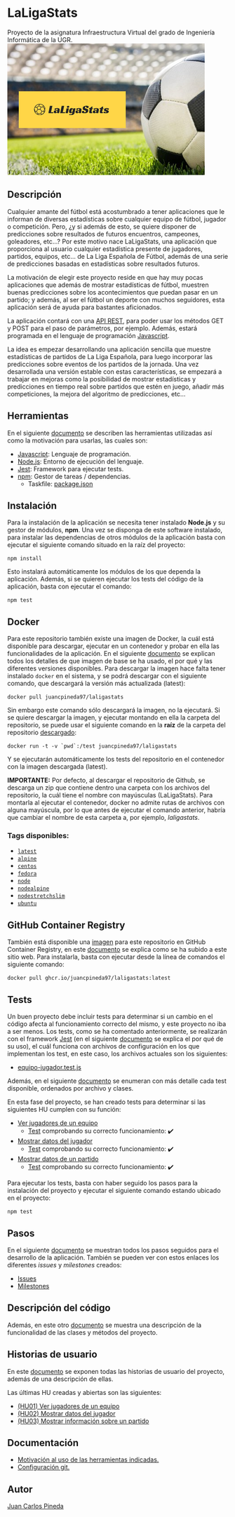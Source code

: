 # LaLigaStats
Proyecto de la asignatura Infraestructura Virtual del grado de Ingeniería Informática de la UGR.
![Logo LaLiga](./docs/img/logo_readme.png)

## Descripción
Cualquier amante del fútbol está acostumbrado a tener aplicaciones que le informan de diversas estadísticas sobre cualquier equipo de fútbol, jugador o competición. Pero, ¿y si además de esto, se quiere disponer de predicciones sobre resultados de futuros encuentros, campeones, goleadores, etc...? Por este motivo nace LaLigaStats, una aplicación que proporciona al usuario cualquier estadística presente de jugadores, partidos, equipos, etc... de La Liga Española de Fútbol, además de una serie de predicciones basadas en estadísticas sobre resultados futuros.

La motivación de elegir este proyecto reside en que hay muy pocas aplicaciones que además de mostrar estadísticas de fútbol, muestren buenas predicciones sobre los acontecimientos que puedan pasar en un partido; y además, al ser el fútbol un deporte con muchos seguidores, esta aplicación será de ayuda para bastantes aficionados.

La aplicación contará con una [API REST](https://www.idento.es/blog/desarrollo-web/que-es-una-api-rest/), para poder usar los métodos GET y POST para el paso de parámetros, por ejemplo. Además, estará programada en el lenguaje de programación [Javascript](https://www.javascript.com/).

La idea es empezar desarrollando una aplicación sencilla que muestre estadísticas de partidos de La Liga Española, para luego incorporar las predicciones sobre eventos de los partidos de la jornada. Una vez desarrollada una versión estable con estas características, se empezará a trabajar en mejoras como la posibilidad de mostrar estadísticas y predicciones en tiempo real sobre partidos que estén en juego, añadir más competiciones, la mejora del algoritmo de predicciones, etc...

## Herramientas
En el siguiente [documento](./docs/motivacion_herramientas.md) se describen las herramientas utilizadas así como la motivación para usarlas, las cuales son:

- [Javascript](https://github.com/juancpineda97/LaLigaStats/blob/main/docs/motivacion_herramientas.md#lenguaje-de-programaci%C3%B3n-javascript): Lenguaje de programación.
- [Node.js](https://github.com/juancpineda97/LaLigaStats/blob/main/docs/motivacion_herramientas.md#entorno-de-ejecuci%C3%B3n-nodejs): Entorno de ejecución del lenguaje.
- [Jest](https://github.com/juancpineda97/LaLigaStats/blob/main/docs/motivacion_herramientas.md#framework-test-jest): Framework para ejecutar tests.
- [npm](https://github.com/juancpineda97/LaLigaStats/blob/main/docs/motivacion_herramientas.md#gestor-de-tareas--dependencias-npm): Gestor de tareas / dependencias.
  - Taskfile: [package.json](https://github.com/juancpineda97/LaLigaStats/blob/main/package.json)

## Instalación
Para la instalación de la aplicación se necesita tener instalado **Node.js** y su gestor de módulos, **npm**. Una vez se disponga de este software instalado, para instalar las dependencias de otros módulos de la aplicación basta con ejecutar el siguiente comando situado en la raíz del proyecto:
~~~
npm install
~~~
Esto instalará automáticamente los módulos de los que dependa la aplicación. Además, si se quieren ejecutar los tests del código de la aplicación, basta con ejecutar el comando:
~~~
npm test
~~~

## Docker
Para este repositorio también existe una imagen de Docker, la cuál está disponible para descargar, ejecutar en un contenedor y probar en ella las funcionalidades de la aplicación. En el siguiente [documento]() se explican todos los detalles de que imagen de base se ha usado, el por qué y las diferentes versiones disponibles. Para descargar la imagen hace falta tener instalado `docker` en el sistema, y se podrá descargar con el siguiente comando, que descargará la versión más actualizada (latest):
~~~
docker pull juancpineda97/laligastats
~~~
Sin embargo este comando sólo descargará la imagen, no la ejecutará. Si se quiere descargar la imagen, y ejecutar montando en ella la carpeta del repositorio, se puede usar el siguiente comando en la **raíz** de la carpeta del repositorio [descargado](https://github.com/juancpineda97/LaLigaStats/archive/main.zip):
~~~
docker run -t -v `pwd`:/test juancpineda97/laligastats
~~~
Y se ejecutarán automáticamente los tests del repositorio en el contenedor con la imagen descargada (latest).

**IMPORTANTE:** Por defecto, al descargar el repositorio de Github, se descarga un zip que contiene dentro una carpeta con los archivos del repositorio, la cuál tiene el nombre con mayúsculas (LaLigaStats). Para montarla al ejecutar el contenedor, docker no admite rutas de archivos con alguna mayúscula, por lo que antes de ejecutar el comando anterior, habría que cambiar el nombre de esta carpeta a, por ejemplo, *laligastats*.

### Tags disponibles:
- [`latest`](https://hub.docker.com/layers/juancpineda97/laligastats/latest/images/sha256-f2ab06d20503aa791f6de9291009c5d6ccdd2d18125ae0b7f97649be5a947c1a?context=repo)
- [`alpine`](https://hub.docker.com/layers/juancpineda97/laligastats/alpine/images/sha256-b047f51521e37c24d686040428eace080cd2cbb2540be299382a15665dbc4c2c?context=repo)
- [`centos`](https://hub.docker.com/layers/juancpineda97/laligastats/centos/images/sha256-1f815fad1f14e3f14d7a544813592e41a26b7b2aeac6c0f4066516b0b6801575?context=repo)
- [`fedora`](https://hub.docker.com/layers/juancpineda97/laligastats/fedora/images/sha256-1f72718a1d789299835d1dbcc421695f1c0be86bf195df605c5d9bf5a8520530?context=repo)
- [`node`](https://hub.docker.com/layers/juancpineda97/laligastats/node/images/sha256-a74ae872a2465d955674a6fc882b2f30fbc340ddf88faadf586ff88dfcf91c3b?context=repo)
- [`nodealpine`](https://hub.docker.com/layers/juancpineda97/laligastats/nodealpine/images/sha256-00e1c2bf56390d05e1054a7dd7ac64fc4d0dd56e5da11aae899cc1b8dc0e7a54?context=repo)
- [`nodestretchslim`](https://hub.docker.com/layers/juancpineda97/laligastats/nodestretchslim/images/sha256-00e27f9d6ab11e70ba4d66d3f3dccd642181fa4f8b09e0bf49995f39487a4463?context=repo)
- [`ubuntu`](https://hub.docker.com/layers/juancpineda97/laligastats/ubuntu/images/sha256-c52272f7b13931447c730c5cdddbc7613810bb7bbc7dfead059993bd6b090efb?context=repo)

## GitHub Container Registry
También está disponible una [imagen](https://github.com/users/juancpineda97/packages/container/package/laligastats) para este repositorio en GitHub Container Registry, en este [documento]() se explica como se ha subido a este sitio web. Para instalarla, basta con ejecutar desde la línea de comandos el siguiente comando:
~~~
docker pull ghcr.io/juancpineda97/laligastats:latest
~~~

## Tests
Un buen proyecto debe incluir tests para determinar si un cambio en el código afecta al funcionamiento correcto del mismo, y este proyecto no iba a ser menos. Los tests, como se ha comentado anteriormente, se realizarán con el framework [Jest](https://jestjs.io/) (en el siguiente [documento](./docs/motivacion_herramientas.md) se explica el por qué de su uso), el cuál funciona con archivos de configuración en los que implementan los test, en este caso, los archivos actuales son los siguientes:
- [equipo-jugador.test.js](test/equipo-jugador.test.js)

Además, en el siguiente [documento](docs/test.md) se enumeran con más detalle cada test disponible, ordenados por archivo y clases.

En esta fase del proyecto, se han creado tests para determinar si las siguientes HU cumplen con su función:

- [Ver jugadores de un equipo](https://github.com/juancpineda97/LaLigaStats/issues/4)
  - [Test](https://github.com/juancpineda97/LaLigaStats/blob/main/docs/test.md#mostrar-al-usuario-los-jugadores-de-un-equipo) comprobando su correcto funcionamiento: :heavy_check_mark:
- [Mostrar datos del jugador](https://github.com/juancpineda97/LaLigaStats/issues/5)
  - [Test](https://github.com/juancpineda97/LaLigaStats/blob/main/docs/test.md#mostrar-al-usuario-los-datos-de-un-jugador) comprobando su correcto funcionamiento: :heavy_check_mark:
- [Mostrar datos de un partido](https://github.com/juancpineda97/LaLigaStats/issues/40)
  - [Test](https://github.com/juancpineda97/LaLigaStats/blob/main/docs/test.md#mostrar-al-usuario-los-datos-de-un-partido) comprobando su correcto funcionamiento: :heavy_check_mark:

Para ejecutar los tests, basta con haber seguido los pasos para la instalación del proyecto y ejecutar el siguiente comando estando ubicado en el proyecto:
~~~
npm test
~~~


## Pasos
En el siguiente [documento](docs/pasos.md) se muestran todos los pasos seguidos para el desarrollo de la aplicación.
También se pueden ver con estos enlaces los diferentes *issues* y *milestones* creados:
- [Issues](https://github.com/juancpineda97/LaLigaStats/issues)
- [Milestones](https://github.com/juancpineda97/LaLigaStats/milestones)

## Descripción del código
Además, en este otro [documento](docs/descripcion_clases.md) se muestra una descripción de la funcionalidad de las clases y métodos del proyecto.

## Historias de usuario
En este [documento](docs/historias_usuario.md) se exponen todas las historias de usuario del proyecto, además de una descripción de ellas.

Las últimas HU creadas y abiertas son las siguientes:

- [(HU01) Ver jugadores de un equipo](https://github.com/juancpineda97/LaLigaStats/issues/4)
- [(HU02) Mostrar datos del jugador](https://github.com/juancpineda97/LaLigaStats/issues/5)
- [(HU03) Mostrar información sobre un partido](https://github.com/juancpineda97/LaLigaStats/issues/40)

## Documentación
- [Motivación al uso de las herramientas indicadas.](./docs/motivacion_herramientas.md)
- [Configuración git.](./docs/configuracion_git.md)

## Autor
[Juan Carlos Pineda](https://github.com/juancpineda97)
